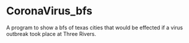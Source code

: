 # CoronaVirus_bfs

A program to show a bfs of texas cities that would be effected if a virus outbreak took place at Three Rivers. 
